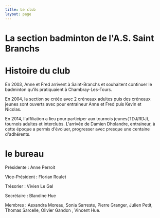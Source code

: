 ```yaml
---
title: Le club
layout: page
---
```

# La section badminton de l'A.S. Saint Branchs

# Histoire du club

En 2003, Anne et Fred arrivent à Saint-Branchs et souhaitent continuer le badminton qu'ils pratiquaient à Chambray-Les-Tours.

En 2004, la section se créée avec 2 créneaux adultes puis des créneaux jeunes sont ouverts avec pour entraineur Anne et Fred puis Kevin et Nicolas.

En 2014, l'affiliation a lieu pour participer aux tournois jeunes(TDJ/RDJ), tournois adultes et interclubs. L'arrivée de Damien Dholandre, entraineur, à cette époque a permis d'évoluer, progresser avec presque une centaine d'adhérents.

# le bureau

Présidente : Anne Perroit

Vice-Président : Florian Roulet

Trésorier : Vivien Le Gal

Secrétaire : Blandine Hue

Membres : Aexandra Moreau, Sonia Sarreste, Pierre Granger, Julien Petit, Thomas Sarcelle, Olivier Gandon , Vincent Hue.